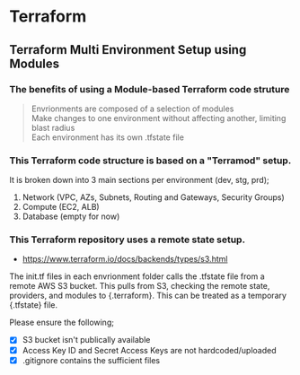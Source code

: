 # Terraform

## Terraform Multi Environment Setup using Modules

### The benefits of using a Module-based Terraform code struture
 
> Envrionments are composed of a selection of modules <br>
> Make changes to one environment without affecting another, limiting blast radius <br>
> Each environment has its own .tfstate file <br>

### This Terraform code structure is based on a "Terramod" setup.

It is broken down into 3 main sections per environment (dev, stg, prd);

1. Network (VPC, AZs, Subnets, Routing and Gateways, Security Groups) <br>
2. Compute (EC2, ALB) <br>
3. Database (empty for now) <br>

### This Terraform repository uses a remote state setup.

- https://www.terraform.io/docs/backends/types/s3.html

The init.tf files in each envrionment folder calls the .tfstate file from a remote AWS S3 bucket. This pulls from S3, checking the remote state, providers, and modules to {.terraform}. This can be treated as a temporary {.tfstate} file.

Please ensure the following;

- [x] S3 bucket isn't publically available
- [x] Access Key ID and Secret Access Keys are not hardcoded/uploaded
- [x] .gitignore contains the sufficient files